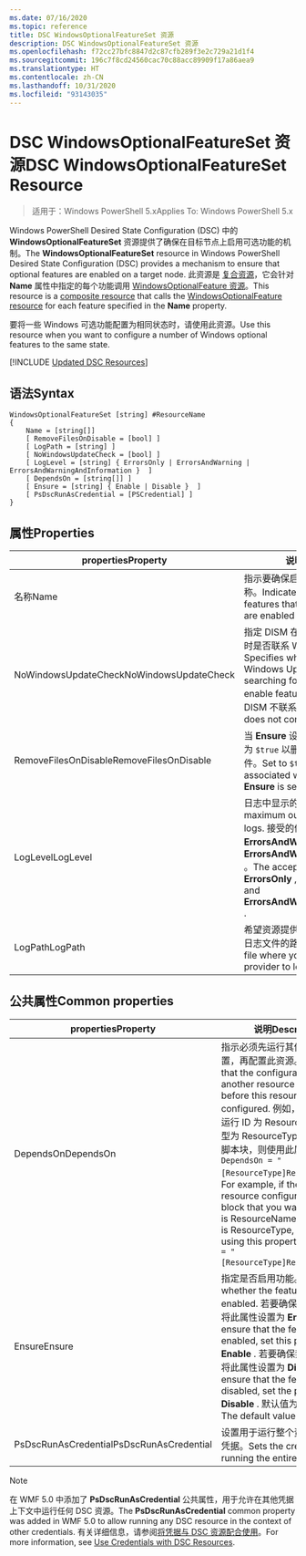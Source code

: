 ```yaml
---
ms.date: 07/16/2020
ms.topic: reference
title: DSC WindowsOptionalFeatureSet 资源
description: DSC WindowsOptionalFeatureSet 资源
ms.openlocfilehash: f72cc27bfc8847d2c87cfb289f3e2c729a21d1f4
ms.sourcegitcommit: 196c7f8cd24560cac70c88acc89909f17a86aea9
ms.translationtype: HT
ms.contentlocale: zh-CN
ms.lasthandoff: 10/31/2020
ms.locfileid: "93143035"
---
```

# <a name="dsc-windowsoptionalfeatureset-resource"></a><span data-ttu-id="544f1-103">DSC WindowsOptionalFeatureSet 资源</span><span class="sxs-lookup"><span data-stu-id="544f1-103">DSC WindowsOptionalFeatureSet Resource</span></span>

> <span data-ttu-id="544f1-104">适用于：Windows PowerShell 5.x</span><span class="sxs-lookup"><span data-stu-id="544f1-104">Applies To: Windows PowerShell 5.x</span></span>

<span data-ttu-id="544f1-105">Windows PowerShell Desired State Configuration (DSC) 中的 **WindowsOptionalFeatureSet** 资源提供了确保在目标节点上启用可选功能的机制。</span><span class="sxs-lookup"><span data-stu-id="544f1-105">The **WindowsOptionalFeatureSet** resource in Windows PowerShell Desired State Configuration (DSC) provides a mechanism to ensure that optional features are enabled on a target node.</span></span> <span data-ttu-id="544f1-106">此资源是 [复合资源](../../../resources/authoringResourceComposite.md)，它会针对 **Name** 属性中指定的每个功能调用 [WindowsOptionalFeature 资源](windowsOptionalFeatureResource.md)。</span><span class="sxs-lookup"><span data-stu-id="544f1-106">This resource is a [composite resource](../../../resources/authoringResourceComposite.md) that calls the [WindowsOptionalFeature resource](windowsOptionalFeatureResource.md) for each feature specified in the **Name** property.</span></span>

<span data-ttu-id="544f1-107">要将一些 Windows 可选功能配置为相同状态时，请使用此资源。</span><span class="sxs-lookup"><span data-stu-id="544f1-107">Use this resource when you want to configure a number of Windows optional features to the same state.</span></span>

[!INCLUDE [Updated DSC Resources](../../../../../includes/dsc-resources.md)]

## <a name="syntax"></a><span data-ttu-id="544f1-108">语法</span><span class="sxs-lookup"><span data-stu-id="544f1-108">Syntax</span></span>

```Syntax
WindowsOptionalFeatureSet [string] #ResourceName
{
    Name = [string[]]
    [ RemoveFilesOnDisable = [bool] ]
    [ LogPath = [string] ]
    [ NoWindowsUpdateCheck = [bool] ]
    [ LogLevel = [string] { ErrorsOnly | ErrorsAndWarning | ErrorsAndWarningAndInformation }  ]
    [ DependsOn = [string[]] ]
    [ Ensure = [string] { Enable | Disable }  ]
    [ PsDscRunAsCredential = [PSCredential] ]
}
```

## <a name="properties"></a><span data-ttu-id="544f1-109">属性</span><span class="sxs-lookup"><span data-stu-id="544f1-109">Properties</span></span>

|<span data-ttu-id="544f1-110">properties</span><span class="sxs-lookup"><span data-stu-id="544f1-110">Property</span></span> |<span data-ttu-id="544f1-111">说明</span><span class="sxs-lookup"><span data-stu-id="544f1-111">Description</span></span> |
|---|---|
|<span data-ttu-id="544f1-112">名称</span><span class="sxs-lookup"><span data-stu-id="544f1-112">Name</span></span> |<span data-ttu-id="544f1-113">指示要确保启用或禁用的功能的名称。</span><span class="sxs-lookup"><span data-stu-id="544f1-113">Indicates the name of the features that you want to ensure are enabled or disabled.</span></span> |
|<span data-ttu-id="544f1-114">NoWindowsUpdateCheck</span><span class="sxs-lookup"><span data-stu-id="544f1-114">NoWindowsUpdateCheck</span></span> |<span data-ttu-id="544f1-115">指定 DISM 在搜索源文件以启用功能时是否联系 Windows 更新 (WU)。</span><span class="sxs-lookup"><span data-stu-id="544f1-115">Specifies whether DISM contacts Windows Update (WU) when searching for the source files to enable features.</span></span> <span data-ttu-id="544f1-116">如果为 `$true`，则 DISM 不联系 WU。</span><span class="sxs-lookup"><span data-stu-id="544f1-116">If `$true`, DISM does not contact WU.</span></span> |
|<span data-ttu-id="544f1-117">RemoveFilesOnDisable</span><span class="sxs-lookup"><span data-stu-id="544f1-117">RemoveFilesOnDisable</span></span> |<span data-ttu-id="544f1-118">当 **Ensure** 设置为 **Absent** 时，设置为 `$true` 以删除与功能关联的所有文件。</span><span class="sxs-lookup"><span data-stu-id="544f1-118">Set to `$true` to remove all files associated with the features when **Ensure** is set to **Absent** .</span></span> |
|<span data-ttu-id="544f1-119">LogLevel</span><span class="sxs-lookup"><span data-stu-id="544f1-119">LogLevel</span></span> |<span data-ttu-id="544f1-120">日志中显示的最大输出级别。</span><span class="sxs-lookup"><span data-stu-id="544f1-120">The maximum output level shown in the logs.</span></span> <span data-ttu-id="544f1-121">接受的值包括： **ErrorsOnly** 、 **ErrorsAndWarning** 和 **ErrorsAndWarningAndInformation** 。</span><span class="sxs-lookup"><span data-stu-id="544f1-121">The accepted values are: **ErrorsOnly** , **ErrorsAndWarning** , and **ErrorsAndWarningAndInformation** .</span></span> |
|<span data-ttu-id="544f1-122">LogPath</span><span class="sxs-lookup"><span data-stu-id="544f1-122">LogPath</span></span> |<span data-ttu-id="544f1-123">希望资源提供程序在其中记录操作的日志文件的路径。</span><span class="sxs-lookup"><span data-stu-id="544f1-123">The path to a log file where you want the resource provider to log the operation.</span></span> |

## <a name="common-properties"></a><span data-ttu-id="544f1-124">公共属性</span><span class="sxs-lookup"><span data-stu-id="544f1-124">Common properties</span></span>

|<span data-ttu-id="544f1-125">properties</span><span class="sxs-lookup"><span data-stu-id="544f1-125">Property</span></span> |<span data-ttu-id="544f1-126">说明</span><span class="sxs-lookup"><span data-stu-id="544f1-126">Description</span></span> |
|---|---|
|<span data-ttu-id="544f1-127">DependsOn</span><span class="sxs-lookup"><span data-stu-id="544f1-127">DependsOn</span></span> |<span data-ttu-id="544f1-128">指示必须先运行其他资源的配置，再配置此资源。</span><span class="sxs-lookup"><span data-stu-id="544f1-128">Indicates that the configuration of another resource must run before this resource is configured.</span></span> <span data-ttu-id="544f1-129">例如，如果想要首先运行 ID 为 ResourceName、类型为 ResourceType 的资源配置脚本块，则使用此属性的语法为 `DependsOn = "[ResourceType]ResourceName"`。</span><span class="sxs-lookup"><span data-stu-id="544f1-129">For example, if the ID of the resource configuration script block that you want to run first is ResourceName and its type is ResourceType, the syntax for using this property is `DependsOn = "[ResourceType]ResourceName"`.</span></span> |
|<span data-ttu-id="544f1-130">Ensure</span><span class="sxs-lookup"><span data-stu-id="544f1-130">Ensure</span></span> |<span data-ttu-id="544f1-131">指定是否启用功能。</span><span class="sxs-lookup"><span data-stu-id="544f1-131">Specifies whether the features are enabled.</span></span> <span data-ttu-id="544f1-132">若要确保启用功能，请将此属性设置为 **Enable** 。</span><span class="sxs-lookup"><span data-stu-id="544f1-132">To ensure that the features are enabled, set this property to **Enable** .</span></span> <span data-ttu-id="544f1-133">若要确保禁用功能，请将此属性设置为 **Disable** 。</span><span class="sxs-lookup"><span data-stu-id="544f1-133">To ensure that the features are disabled, set the property to **Disable** .</span></span> <span data-ttu-id="544f1-134">默认值为 **Enable** 。</span><span class="sxs-lookup"><span data-stu-id="544f1-134">The default value is **Enable** .</span></span> |
|<span data-ttu-id="544f1-135">PsDscRunAsCredential</span><span class="sxs-lookup"><span data-stu-id="544f1-135">PsDscRunAsCredential</span></span> |<span data-ttu-id="544f1-136">设置用于运行整个资源的身份的凭据。</span><span class="sxs-lookup"><span data-stu-id="544f1-136">Sets the credential for running the entire resource as.</span></span> |

> [!NOTE]
> <span data-ttu-id="544f1-137">在 WMF 5.0 中添加了 **PsDscRunAsCredential** 公共属性，用于允许在其他凭据上下文中运行任何 DSC 资源。</span><span class="sxs-lookup"><span data-stu-id="544f1-137">The **PsDscRunAsCredential** common property was added in WMF 5.0 to allow running any DSC resource in the context of other credentials.</span></span> <span data-ttu-id="544f1-138">有关详细信息，请参阅[将凭据与 DSC 资源配合使用](../../../configurations/runasuser.md)。</span><span class="sxs-lookup"><span data-stu-id="544f1-138">For more information, see [Use Credentials with DSC Resources](../../../configurations/runasuser.md).</span></span>
